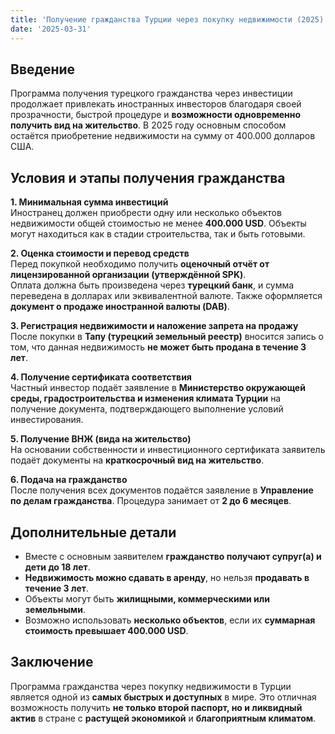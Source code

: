 ```yaml
---
title: 'Получение гражданства Турции через покупку недвижимости (2025)'
date: '2025-03-31'
---
```


## Введение

Программа получения турецкого гражданства через инвестиции продолжает привлекать иностранных инвесторов благодаря своей прозрачности, быстрой процедуре и **возможности одновременно получить вид на жительство**. В 2025 году основным способом остаётся приобретение недвижимости на сумму от 400.000 долларов США.

## Условия и этапы получения гражданства

**1. Минимальная сумма инвестиций**  
Иностранец должен приобрести одну или несколько объектов недвижимости общей стоимостью не менее **400.000 USD**. Объекты могут находиться как в стадии строительства, так и быть готовыми.

**2. Оценка стоимости и перевод средств**  
Перед покупкой необходимо получить **оценочный отчёт от лицензированной организации (утверждённой SPK)**.  
Оплата должна быть произведена через **турецкий банк**, и сумма переведена в долларах или эквивалентной валюте. Также оформляется **документ о продаже иностранной валюты (DAB)**.

**3. Регистрация недвижимости и наложение запрета на продажу**  
После покупки в **Тапу (турецкий земельный реестр)** вносится запись о том, что данная недвижимость **не может быть продана в течение 3 лет**.

**4. Получение сертификата соответствия**  
Частный инвестор подаёт заявление в **Министерство окружающей среды, градостроительства и изменения климата Турции** на получение документа, подтверждающего выполнение условий инвестирования.

**5. Получение ВНЖ (вида на жительство)**  
На основании собственности и инвестиционного сертификата заявитель подаёт документы на **краткосрочный вид на жительство**.

**6. Подача на гражданство**  
После получения всех документов подаётся заявление в **Управление по делам гражданства**. Процедура занимает от **2 до 6 месяцев**.

## Дополнительные детали

- Вместе с основным заявителем **гражданство получают супруг(а) и дети до 18 лет**.
- **Недвижимость можно сдавать в аренду**, но нельзя **продавать в течение 3 лет**.
- Объекты могут быть **жилищными, коммерческими или земельными**.
- Возможно использовать **несколько объектов**, если их **суммарная стоимость превышает 400.000 USD**.

## Заключение

Программа гражданства через покупку недвижимости в Турции является одной из **самых быстрых и доступных** в мире. Это отличная возможность получить **не только второй паспорт, но и ликвидный актив** в стране с **растущей экономикой** и **благоприятным климатом**.
